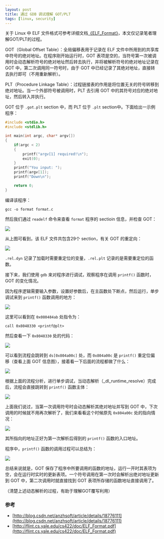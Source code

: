 ```yaml
---
layout: post
title: 通过 GDB 调试理解 GOT/PLT
tags: [linux, security]
---
```


关于 Linux 中 ELF 文件格式可参考详细文档[《ELF_Format》](http://flint.cs.yale.edu/cs422/doc/ELF_Format.pdf)，本文仅记录笔者理解GOT/PLT的过程。

GOT（Global Offset Table）：全局偏移表用于记录在 ELF 文件中所用到的共享库中符号的绝对地址。在程序刚开始运行时，GOT 表项是空的，当符号第一次被调用时会动态解析符号的绝对地址然后转去执行，并将被解析符号的绝对地址记录在 GOT 中，第二次调用同一符号时，由于 GOT 中已经记录了其绝对地址，直接转去执行即可（不用重新解析）。

PLT（Procedure Linkage Table）：过程链接表的作用是将位置无关的符号转移到绝对地址。当一个外部符号被调用时，PLT 去引用 GOT 中的其符号对应的绝对地址，然后转入并执行。

GOT 位于 `.got.plt` section 中，而 PLT 位于 `.plt` section中。下面给出一示例程序：

```c
#include <stdio.h>
#include <stdlib.h>

int main(int argc, char* argv[])
{
    if(argc < 2)
    {
        printf("argv[1] required!\n");
        exit(0);
    }
    printf("You input: ");
    printf(argv[1]);
    printf("Down\n");

    return 0;
}
```

编译该程序：

	gcc -o format format.c
	
然后我们通过 `readelf` 命令来查看 `format` 程序的 sectioin 信息，并检查 GOT：

![](/images/articles/2015-08-07-use-gdb-to-study-got-and-plt/got-1.png)

从上图可看到，该 ELF 文件共包含29个 section，有关 GOT 的重定向：

![](/images/articles/2015-08-07-use-gdb-to-study-got-and-plt/got-2.png)

`.rel.dyn` 记录了加载时需要重定位的变量，`.rel.plt` 记录的是需要重定位的函数。

接下来，我们使用 `gdb` 来对程序进行调试，观察程序在调用 `printf()` 函数时，GOT 的变化情况。

因为程序逻辑需要输入参数，设置好参数后，在主函数处下断点，然后运行，单步调试来到 `printf()` 函数调用的地方：

![](/images/articles/2015-08-07-use-gdb-to-study-got-and-plt/got-3.png)

这里可以看到在 `0x080484ab` 处指令为：

	call 0x8048330 <printf@plt>
	
然后查看一下 `0x8048330` 处的代码：

![](/images/articles/2015-08-07-use-gdb-to-study-got-and-plt/got-4.png)

可以看到流程会跳转到 `ds[0x804a00c]` 处，而 `0x804a00c` 是 `printf()` 重定位偏移（查看上面 GOT 信息图），接着看一下后面的流程都做了什么：

![](/images/articles/2015-08-07-use-gdb-to-study-got-and-plt/got-5.png)

根据上面的流程分析，进行单步调试，当动态解析（_dl_runtime_resolve）完成后，流程会直接跳转到 `printf()` 函数主体：

![](/images/articles/2015-08-07-use-gdb-to-study-got-and-plt/got-6.png)

上面我们说过，当第一次调用符号时会动态解析其绝对地址并写到 GOT 中，下次调用的时候就不用再次解析了，我们来看看这个时候原先 `0x804a00c` 处的指向情况：

![](/images/articles/2015-08-07-use-gdb-to-study-got-and-plt/got-7.png)

其所指向的地址正好为第一次解析后得到的 `printf()` 函数的入口地址。

程序中，`printf()` 函数的调用过程可以总结为：

![](/images/articles/2015-08-07-use-gdb-to-study-got-and-plt/got-8.png)

总结来说就是，GOT 保存了程序中所要调用的函数的地址，运行一开时其表项为空，会在运行时实时的更新表项。一个符号调用在第一次时会解析出绝对地址更新到 GOT 中，第二次调用时就直接找到 GOT 表项所存储的函数地址直接调用了。

（清楚上述动态解析的过程，有助于理解GOT覆写利用）

### 参考

* [http://blog.csdn.net/anzhsoft/article/details/18776111](http://blog.csdn.net/anzhsoft/article/details/18776111)
* [http://flint.cs.yale.edu/cs422/doc/ELF_Format.pdf](http://flint.cs.yale.edu/cs422/doc/ELF_Format.pdf)
